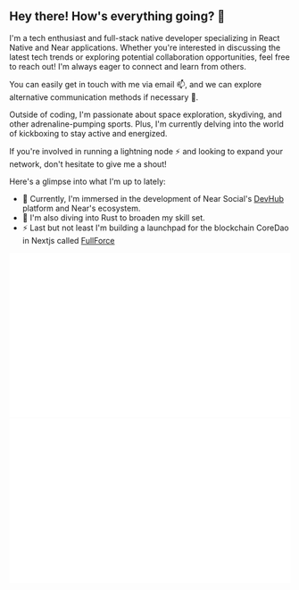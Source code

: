 ## Hey there! How's everything going? 👋

I'm a tech enthusiast and full-stack native developer specializing in React Native and Near applications. Whether you're interested in discussing the latest tech trends or exploring potential collaboration opportunities, feel free to reach out! I'm always eager to connect and learn from others.

You can easily get in touch with me via email 📫, and we can explore alternative communication methods if necessary 💬.

Outside of coding, I'm passionate about space exploration, skydiving, and other adrenaline-pumping sports. Plus, I'm currently delving into the world of kickboxing to stay active and energized.

If you're involved in running a lightning node ⚡ and looking to expand your network, don't hesitate to give me a shout!

Here's a glimpse into what I'm up to lately:

- 🔭 Currently, I'm immersed in the development of Near Social's [DevHub](https://near.org/devhub.near/widget/app) platform and Near's ecosystem.
- 🌱 I'm also diving into Rust to broaden my skill set.
- ⚡ Last but not least I'm building a launchpad for the blockchain CoreDao in Nextjs called [FullForce](https://www.fullforce.io)

<!--
**Tguntenaar/Tguntenaar** is a ✨ _special_ ✨ repository because its `README.md` (this file) appears on your GitHub profile.

Here are some ideas to get you started:

- 🔭 I’m currently working on ...
- 🌱 I’m currently learning ...
- 👯 I’m looking to collaborate on ...
- 🤔 I’m looking for help with ...
- 💬 Ask me about ...
- 📫 How to reach me: ...
- 😄 Pronouns: ...
- ⚡ Fun fact: ...
-->


<!-- 
As a highly skilled and motivated developer with 6 years of coding experience, I am excited to bring my expertise and passion for programming to new opportunities. With a focus on delivering high-quality solutions.

Currently based in Amsterdam, I am committed to learn a variety of technologies in the rapidly evolving field of development. Whether working independently or as part of a team, I am a dedicated problem-solver with a track record of being a good teammate.

As an enthusiastic learner, I am always seeking new opportunities to expand my knowledge and skills. 
-->


<!-- Link your stats: https://github.com/Tguntenaar/github-stats -->
<!-- These stats don't seem to reflect my contributions yet, I still need to configure them. However I like them visually for the time being. -->

![](https://raw.githubusercontent.com/Tguntenaar/github-stats/master/generated/overview.svg#gh-dark-mode-only)
![](https://raw.githubusercontent.com/Tguntenaar/github-stats/master/generated/languages.svg#gh-dark-mode-only)
